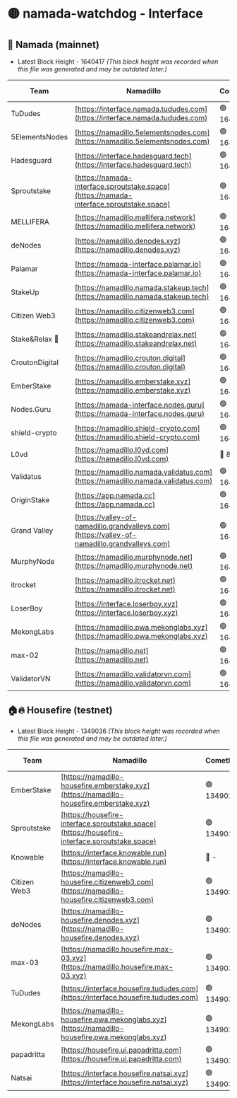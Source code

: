 # 🟡 namada-watchdog - Interface

## 🚀 Namada (mainnet)
- Latest Block Height - 1640417 *(This block height was recorded when this file was generated and may be outdated later.)*

| Team | Namadillo | CometBFT | Indexer | MASP Indexer |
|-|-|-|-|-|
| TuDudes | [https://interface.namada.tududes.com](https://interface.namada.tududes.com) | 🟢 1640397 | 🟢 1640397 | 🟢 1640397 |
| 5ElementsNodes | [https://namadillo.5elementsnodes.com](https://namadillo.5elementsnodes.com) | 🟢 1640398 | 🟢 1640398 | 🟢 1640398 |
| Hadesguard | [https://interface.hadesguard.tech](https://interface.hadesguard.tech) | 🟢 1640399 | 🟢 1640399 | 🟢 1640399 |
| Sproutstake | [https://namada-interface.sproutstake.space](https://namada-interface.sproutstake.space) | 🟢 1640400 | 🟢 1640399 | 🟢 1640400 |
| MELLIFERA | [https://namadillo.mellifera.network](https://namadillo.mellifera.network) | 🟢 1640401 | 🟢 1640401 | 🟢 1640401 |
| deNodes | [https://namadillo.denodes.xyz](https://namadillo.denodes.xyz) | 🟢 1640402 | 🟢 1640402 | 🟢 1640402 |
| Palamar | [https://namada-interface.palamar.io](https://namada-interface.palamar.io) | 🟢 1640403 | 🟢 1640403 | 🟢 1640403 |
| StakeUp | [https://namadillo.namada.stakeup.tech](https://namadillo.namada.stakeup.tech) | 🟢 1640403 | 🟢 1640403 | 🟢 1640403 |
| Citizen Web3 | [https://namadillo.citizenweb3.com](https://namadillo.citizenweb3.com) | 🟢 1640404 | 🟢 1640404 | 🟢 1640404 |
| Stake&Relax 🦥 | [https://namadillo.stakeandrelax.net](https://namadillo.stakeandrelax.net) | 🟢 1640405 | 🟢 1640405 | 🟢 1640405 |
| CroutonDigital | [https://namadillo.crouton.digital](https://namadillo.crouton.digital) | 🟢 1640406 | 🔴 1338918 | 🟢 1640406 |
| EmberStake | [https://namadillo.emberstake.xyz](https://namadillo.emberstake.xyz) | 🟢 1640407 | 🟢 1640407 | 🟢 1640407 |
| Nodes.Guru | [https://namada-interface.nodes.guru](https://namada-interface.nodes.guru) | 🟢 1640408 | 🟢 1640408 | 🟢 1640408 |
| shield-crypto | [https://namadillo.shield-crypto.com](https://namadillo.shield-crypto.com) | 🟢 1640408 | 🟢 1640408 | 🟢 1640408 |
| L0vd | [https://namadillo.l0vd.com](https://namadillo.l0vd.com) | 🔴 894059 | 🔴 1335657 | 🔴 894059 |
| Validatus | [https://namadillo.namada.validatus.com](https://namadillo.namada.validatus.com) | 🟢 1640411 | 🔴 1338199 | 🟢 1640411 |
| OriginStake | [https://app.namada.cc](https://app.namada.cc) | 🟢 1640411 | 🟢 1640411 | 🟢 1640411 |
| Grand Valley | [https://valley-of-namadillo.grandvalleys.com](https://valley-of-namadillo.grandvalleys.com) | 🟢 1640412 | 🟢 1640412 | 🟢 1640411 |
| MurphyNode | [https://namadillo.murphynode.net](https://namadillo.murphynode.net) | 🟢 1640412 | 🟢 1640412 | 🔴 - |
| itrocket | [https://namadillo.itrocket.net](https://namadillo.itrocket.net) | 🟢 1640413 | 🟢 1640413 | 🟢 1640413 |
| LoserBoy | [https://interface.loserboy.xyz](https://interface.loserboy.xyz) | 🟢 1640414 | 🟢 1640414 | 🔴 - |
| MekongLabs | [https://namadillo.pwa.mekonglabs.xyz](https://namadillo.pwa.mekonglabs.xyz) | 🟢 1640415 | 🟢 1640415 | 🟢 1640415 |
| max-02 | [https://namadillo.net](https://namadillo.net) | 🟢 1640416 | 🟢 1640416 | 🟢 1640416 |
| ValidatorVN | [https://namadillo.validatorvn.com](https://namadillo.validatorvn.com) | 🟢 1640417 | 🟢 1640417 | 🟢 1640417 |

## 🏠🔥 Housefire (testnet)
- Latest Block Height - 1349036 *(This block height was recorded when this file was generated and may be outdated later.)*

| Team | Namadillo | CometBFT | Indexer | MASP Indexer |
|-|-|-|-|-|
| EmberStake | [https://namadillo-housefire.emberstake.xyz](https://namadillo-housefire.emberstake.xyz) | 🟢 1349029 | 🟢 1349029 | 🔴 1083022 |
| Sproutstake | [https://housefire-interface.sproutstake.space](https://housefire-interface.sproutstake.space) | 🟢 1349029 | 🟢 1349030 | 🟢 1349030 |
| Knowable | [https://interface.knowable.run](https://interface.knowable.run) | 🔴 - | 🔴 - | 🔴 - |
| Citizen Web3 | [https://namadillo-housefire.citizenweb3.com](https://namadillo-housefire.citizenweb3.com) | 🟢 1349030 | 🔴 1162824 | 🔴 - |
| deNodes | [https://namadillo-housefire.denodes.xyz](https://namadillo-housefire.denodes.xyz) | 🟢 1349033 | 🟢 1349033 | 🟢 1349032 |
| max-03 | [https://namadillo.housefire.max-03.xyz](https://namadillo.housefire.max-03.xyz) | 🟢 1349033 | 🟢 1349033 | 🟢 1349033 |
| TuDudes | [https://interface.housefire.tududes.com](https://interface.housefire.tududes.com) | 🟢 1349034 | 🟢 1349034 | 🟢 1349034 |
| MekongLabs | [https://namadillo-housefire.pwa.mekonglabs.xyz](https://namadillo-housefire.pwa.mekonglabs.xyz) | 🟢 1349034 | 🟢 1349034 | 🔴 1083022 |
| papadritta | [https://housefire.ui.papadritta.com](https://housefire.ui.papadritta.com) | 🟢 1349035 | 🟢 1349035 | 🟢 1349035 |
| Natsai | [https://interface.housefire.natsai.xyz](https://interface.housefire.natsai.xyz) | 🟢 1349036 | 🟢 1349036 | 🟢 1349036 |

